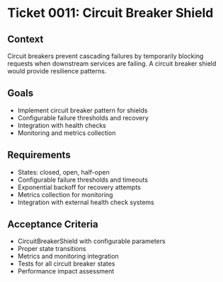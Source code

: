 # Ticket 0011: Circuit Breaker Shield

## Context
Circuit breakers prevent cascading failures by temporarily blocking requests when downstream services are failing. A circuit breaker shield would provide resilience patterns.

## Goals
- Implement circuit breaker pattern for shields
- Configurable failure thresholds and recovery
- Integration with health checks
- Monitoring and metrics collection

## Requirements
- States: closed, open, half-open
- Configurable failure thresholds and timeouts
- Exponential backoff for recovery attempts
- Metrics collection for monitoring
- Integration with external health check systems

## Acceptance Criteria
- CircuitBreakerShield with configurable parameters
- Proper state transitions
- Metrics and monitoring integration
- Tests for all circuit breaker states
- Performance impact assessment